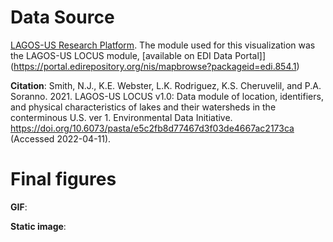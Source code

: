 # Data Source
[LAGOS-US Research Platform](https://lagoslakes.org/lagos-us-overview/). The module used for this visualization was the LAGOS-US LOCUS module, [available on EDI Data Portal]](https://portal.edirepository.org/nis/mapbrowse?packageid=edi.854.1)

**Citation**: Smith, N.J., K.E. Webster, L.K. Rodriguez, K.S. Cheruvelil, and P.A. Soranno. 2021. LAGOS-US LOCUS v1.0: Data module of location, identifiers, and physical characteristics of lakes and their watersheds in the conterminous U.S. ver 1. Environmental Data Initiative. https://doi.org/10.6073/pasta/e5c2fb8d77467d3f03de4667ac2173ca (Accessed 2022-04-11).

# Final figures

**GIF**:


**Static image**:
